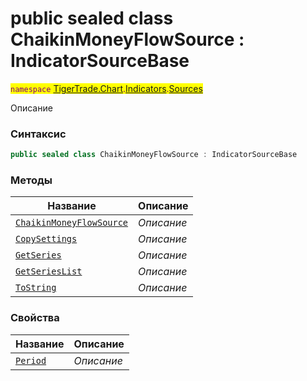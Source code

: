
# public sealed class ChaikinMoneyFlowSource : IndicatorSourceBase
<mark style="color:purple;">`namespace` [TigerTrade.Chart](../../../TigerTrade.Chart.md).[Indicators](../../../TigerTrade.Chart/Indicators.md).[Sources](../../../TigerTrade.Chart/Indicators/Sources.md)



Описание

### Синтаксис
```csharp
public sealed class ChaikinMoneyFlowSource : IndicatorSourceBase
```


### Методы
| Название | Описание |
| --- | --- |
| [`ChaikinMoneyFlowSource`](./ChaikinMoneyFlowSource.cs/Методы/ChaikinMoneyFlowSource.md) | *Описание* |
| [`CopySettings`](./ChaikinMoneyFlowSource.cs/Методы/CopySettings.md) | *Описание* |
| [`GetSeries`](./ChaikinMoneyFlowSource.cs/Методы/GetSeries.md) | *Описание* |
| [`GetSeriesList`](./ChaikinMoneyFlowSource.cs/Методы/GetSeriesList.md) | *Описание* |
| [`ToString`](./ChaikinMoneyFlowSource.cs/Методы/ToString.md) | *Описание* |

### Свойства
| Название | Описание |
| --- | --- |
| [`Period`](./ChaikinMoneyFlowSource.cs/Свойства/Period.md) | *Описание* |



